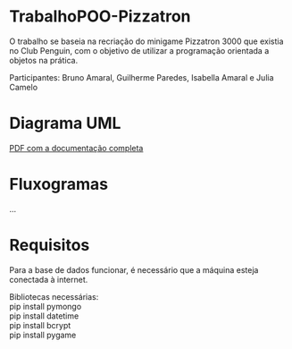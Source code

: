 # TrabalhoPOO-Pizzatron
O trabalho se baseia na recriação do minigame Pizzatron 3000 que existia no Club Penguin, com o objetivo de utilizar a programação orientada a objetos na prática.

Participantes: Bruno Amaral, Guilherme Paredes, Isabella Amaral e Julia Camelo

# Diagrama UML

[PDF com a documentação completa](Docs/UML_Pizzatron3000.pdf)

# Fluxogramas
...
# Requisitos
Para a base de dados funcionar, é necessário que a máquina esteja conectada à internet.

Bibliotecas necessárias:  
pip install pymongo  
pip install datetime  
pip install bcrypt  
pip install pygame  